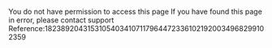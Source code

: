 You do not have permission to access this page If you have found this page in error, please contact support Reference:182389204315310540341071179644723361021920034968299102359